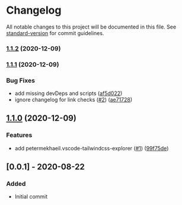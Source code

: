 # Changelog

All notable changes to this project will be documented in this file. See [standard-version](https://github.com/conventional-changelog/standard-version) for commit guidelines.

### [1.1.2](https://github.com/andrewmcodes/vscode-tailwindcss-extension-pack/compare/v1.1.1...v1.1.2) (2020-12-09)

### [1.1.1](https://github.com/andrewmcodes/vscode-tailwindcss-extension-pack/compare/v1.1.0...v1.1.1) (2020-12-09)


### Bug Fixes

* add missing devDeps and scripts ([af5d022](https://github.com/andrewmcodes/vscode-tailwindcss-extension-pack/commit/af5d022d74ce81937e68082f09a682f04d62a0ed))
* ignore changelog for link checks ([#2](https://github.com/andrewmcodes/vscode-tailwindcss-extension-pack/issues/2)) ([ae71728](https://github.com/andrewmcodes/vscode-tailwindcss-extension-pack/commit/ae71728963f5cddfce563b6417f9cc51e046f10f))

## [1.1.0](https://github.com/andrewmcodes/vscode-tailwindcss-extension-pack/compare/v1.0.0...v1.1.0) (2020-12-09)


### Features

* add petermekhaeil.vscode-tailwindcss-explorer ([#1](https://github.com/andrewmcodes/vscode-tailwindcss-extension-pack/issues/1)) ([99f75de](https://github.com/andrewmcodes/vscode-tailwindcss-extension-pack/commit/99f75dec1366b07492773ca371c00e2d88cba72e))

## [0.0.1] - 2020-08-22

### Added

- Initial commit
<!-- markdown-link-check-enable -->
